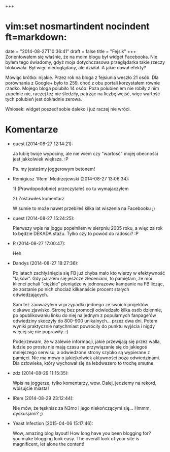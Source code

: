 +++
# vim:set nosmartindent nocindent ft=markdown:
date = "2014-08-27T10:36:41"
draft = false
title = "Fejsik"
+++
Zorientowałem się właśnie, że na moim blogu był widget Facebooka. Nie byłem
tego świadomy, gdyż moja dotychczasowa przeglądarka takie rzeczy blokowała.
Był więc niedoglądany, ale działał. A jakie dawał efekty?

Mówiąc krótko: nijakie. Przez rok na bloga z fejsiunia weszło 21 osób. Dla
porównania z Google+ było to 259, choć z obu portali korzystałem równie
rzadko. Mojego bloga polubiło 14 osób. Poza polubieniem nie robiły z nim
zupełnie nic, raczej też nie śledziły, patrząc na liczbę wejść, więc wartość
tych polubień jest dokładnie zerowa.

Wniosek: widget poszedł sobie daleko i już raczej nie wróci.

# Komentarze

* quest (2014-08-27 12:14:21): <p>Ja lubię twoje wypociny, ale nie wiem czy
  "wartość" mojej obecności jest jakkolwiek większa. :P</p>  <p>Ps. my jesteśmy
  joggerowym betonem!</p>
* Remigiusz 'lRem' Modrzejewski (2014-08-27 13:06:34): <p>1) (Prawdopodobnie)
  przeczytałeś co tu wymajaczyłem</p>  <p>2) Zostawiłeś komentarz</p>  <p>W
  sumie to może nawet przebiłeś kilka lat wiszenia na Facebooku ;)</p>
* quest (2014-08-27 15:24:25): <p>Pierwszy wpis na joggu popełniłem w sierpniu
  2005 roku, a więc za rok to będzie DEKADA stażu. Tylko czy to powód do
  radości? :P</p>
* R (2014-08-27 17:00:47): <p>Heh</p>
* Dandys (2014-08-27 18:27:36): <p>Po latach zachłyśnięcia się FB już chyba mało
  kto wierzy w efektywność "lajków". Gdy parałem się jeszcze zleceniami, to
  pamiętam, że moi klienci pchali "ciężkie" pieniądze w jednorazowe kampanie na
  FB licząc, że zostanie po nich chociaż kilkanaście procent stałych
  odwiedzających. </p>  <p>Sam też zauważyłem w przypadku jednego ze swoich
  projektów ciekawe zjawisko. Stronę bez promocji odwiedzało kilka osób
  dziennie, po opublikowaniu linku do niej na jednym z popularnych fanpage'ów
  odwiedziny skoczyły do 800-900 unikalnych... przez dwa dni. Potem wyniki
  praktycznie natychmiast powróciły do punktu wyjścia i nigdy więcej się nie
  poprawiły. :)</p>  <p>Podejrzewam, że w zalewie informacji, jakie przewijają
  się przez walla, ludzie po prostu nie mają czasu na przywiązanie się do
  jakiegoś mniejszego serwisu, a odwiedzone strony szybko są wypierane z
  pamięci. Nie ma mowy o jakiejkolwiek aktywności poza odwiedzinami. Dla
  człowieka, który wychował się na łebdwazero to trochę smutne.</p>
* zdz (2014-08-29 11:15:35): <p>Wpis na joggerze, tylko komentarzy, wow. Dalej,
  jedziemy na rekord, wpisujcie miasta!</p>
* lRem (2014-08-29 23:12:44): <p>Nie mów, że tęsknisz za N3mo i jego
  niekończącymi się... Hmmm, dyskusjami? ;)</p>
* Yeast Infection (2015-04-06 15:17:46): <p>Wow, amazing blog layout! How long
  have you been blogging for?<br /> you make blogging look easy. The overall
  look of your site is magnificent, let alone the content!</p>

